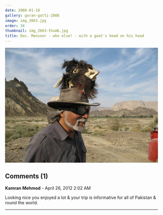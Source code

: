 ```yaml
---
date: 2008-01-18
gallery: goran-gatti-2008
image: img_2663.jpg
order: 34
thumbnail: img_2663-thumb.jpg
title: Doc. Mansoor - who else! - with a goat's head on his head
---
```


![Doc. Mansoor - who else! - with a goat's head on his head](./img_2663.jpg)

<div id="comments">

## Comments (1)

**Kamran Mehmod** - April 26, 2012  2:02 AM

Looking nice you enjoyed a lot & your trip is informative for all of Pakistan & round the world.

---

</div>